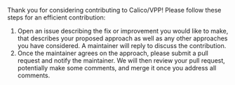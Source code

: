 Thank you for considering contributing to Calico/VPP! Please follow these steps for an efficient contribution:

1) Open an issue describing the fix or improvement you would like to make, that describes your proposed approach
as well as any other approaches you have considered. A maintainer will reply to discuss the contribution. 
2) Once the maintainer agrees on the approach, please submit a pull request and notify the maintainer. We will
then review your pull request, potentially make some comments, and merge it once you address all comments.
